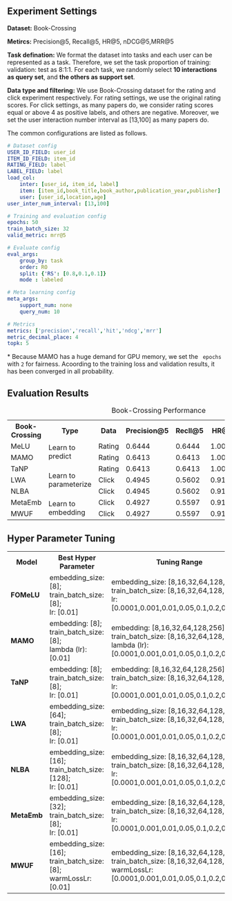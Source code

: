 ## Experiment Settings

**Dataset:** Book-Crossing

**Metircs:** Precision@5, Recall@5, HR@5, nDCG@5,MRR@5

**Task defination:** We format the dataset into tasks and each user can be represented as a task. Therefore, we set the task proportion of training: validation: test as 8:1:1. For each task, we randomly select **10 interactions as query set**, and **the others as support set**.

**Data type and filtering:** We use Book-Crossing dataset for the rating and click experiment respectively. For rating settings, we use the original rating scores. For click settings, as many papers do, we consider rating scores equal or above 4 as positive labels, and others are negative. Moreover, we set the user interaction number interval as [13,100] as many papers do.

The common configurations are listed as follows.

```yaml
# Dataset config
USER_ID_FIELD: user_id
ITEM_ID_FIELD: item_id
RATING_FIELD: label
LABEL_FIELD: label
load_col:
    inter: [user_id, item_id, label]
    item: [item_id,book_title,book_author,publication_year,publisher]
    user: [user_id,location,age]
user_inter_num_interval: [13,100]

# Training and evaluation config
epochs: 50
train_batch_size: 32
valid_metric: mrr@5

# Evaluate config
eval_args:
    group_by: task
    order: RO
    split: {'RS': [0.8,0.1,0.1]}
    mode : labeled

# Meta learning config
meta_args:
    support_num: none
    query_num: 10

# Metrics
metrics: ['precision','recall','hit','ndcg','mrr']
metric_decimal_place: 4
topk: 5
```

\* Because MAMO has a huge demand for GPU memory, we set the ` epochs` with `2` for fairness. Acoording to the training loss and validation results, it has been converged in all probability.

## Evaluation Results

<table>
  <caption>Book-Crossing Performance</caption>
  <tr>
  	<th>Book-Crossing</th>
    <th>Type</th>
    <th>Data</th>
    <th>Precision@5</th>
    <th>Recll@5</th>
    <th>HR@5</th>
    <th>nDCG@5</th>
    <th>MRR@5</th>
  </tr>
  <tr>
  	<td>MeLU</td>
    <td rowspan="2">Learn to predict</td>
    <td>Rating</td>
    <td>0.6444</td>
    <td>0.6444</td>
    <td>1.0000</td>
    <td>0.6710</td>
    <td>0.8506</td>
  </tr>
  <tr>
  	<td>MAMO</td>
    <td>Rating</td>
    <td>0.6413</td>
    <td>0.6413</td>
    <td>1.0000</td>
    <td>0.6621</td>
    <td>0.8343</td>
  </tr>
  <tr>
  	<td>TaNP</td>
    <td rowspan="3">Learn to parameterize</td>
    <td>Rating</td>
    <td>0.6413</td>
    <td>0.6413</td>
    <td>1.0000</td>
    <td>0.6621</td>
    <td>0.8343</td>
  </tr>
  <tr>
  	<td>LWA</td>
    <td>Click</td>
    <td>0.4945</td>
    <td>0.5602</td>
    <td>0.9114</td>
    <td>0.5543</td>
    <td>0.6490</td>
  </tr>
  <tr>
  	<td>NLBA</td>
    <td>Click</td>
    <td>0.4945</td>
    <td>0.5602</td>
    <td>0.9114</td>
    <td>0.5543</td>
    <td>0.6490</td>
  </tr>
  <tr>
  	<td>MetaEmb</td>
    <td rowspan="2">Learn to embedding</td>
    <td>Click</td>
    <td>0.4927</td>
    <td>0.5597</td>
    <td>0.9127</td>
    <td>0.5538</td>
    <td>0.6499</td>
  </tr>
  <tr>
  	<td>MWUF</td>
    <td>Click</td>
    <td>0.4927</td>
    <td>0.5597</td>
    <td>0.9127</td>
    <td>0.5538</td>
    <td>0.6499</td>
  </tr>
</table>


## Hyper Parameter Tuning

<table>
  <tr>
  	<th>Model</th>
    <th>Best Hyper Parameter</th>
    <th>Tuning Range</th>
  </tr>
  <tr>
    <td><b>FOMeLU</b></td>
    <td>embedding_size: [8];<br>
      train_batch_size: [8];<br>
      lr: [0.01]
    <td>embedding_size: [8,16,32,64,128,256];<br>
      train_batch_size: [8,16,32,64,128,256];<br>
      lr: [0.0001,0.001,0.01,0.05,0.1,0.2,0.5,1.0]</td>
  </tr>
  <tr>
  	<td><b>MAMO</b></td>
    <td>embedding: [8];<br>
      train_batch_size: [8];<br>
      lambda (lr): [0.01]</td>
    <td>embedding: [8,16,32,64,128,256];<br>
      train_batch_size: [8,16,32,64,128,256];<br>
      lambda (lr): [0.0001,0.001,0.01,0.05,0.1,0.2,0.5,1.0]</td>
  </tr>
  <tr>
    <td><b>TaNP</b></td>
    <td>embedding: [8];<br>
      train_batch_size: [8];<br>
      lr: [0.01]</td>
    <td>embedding: [8,16,32,64,128,256];<br>
      train_batch_size: [8,16,32,64,128,256];<br>
      lr: [0.0001,0.001,0.01,0.05,0.1,0.2,0.5,1.0]</td>
  </tr>
  <tr>
    <td><b>LWA</b></td>
    <td>embedding_size: [64];<br>
      train_batch_size: [8];<br>
      lr: [0.01]</td>
    <td>embedding_size: [8,16,32,64,128,256];<br>
      train_batch_size: [8,16,32,64,128,256];<br>
      lr: [0.0001,0.001,0.01,0.05,0.1,0.2,0.5,1.0]</td>
  </tr>
  <tr>
    <td><b>NLBA</b></td>
    <td>embedding_size: [16];<br>
      train_batch_size: [128];<br>
      lr: [0.01]</td>
    <td>embedding_size: [8,16,32,64,128,256];<br>
      train_batch_size: [8,16,32,64,128,256];<br>
      lr: [0.0001,0.001,0.01,0.05,0.1,0.2,0.5,1.0]</td>
  </tr>
  <tr>
    <td><b>MetaEmb</b></td>
    <td>embedding_size: [32];<br>
      train_batch_size: [8];<br>
      lr: [0.01]</td>
    <td>embedding_size: [8,16,32,64,128,256];<br>
      train_batch_size: [8,16,32,64,128,256];<br>
      lr: [0.0001,0.001,0.01,0.05,0.1,0.2,0.5,1.0]</td>
  </tr>
  <tr>
    <td><b>MWUF</b></td>
    <td>embedding_size: [16];<br>
      train_batch_size: [8];<br>
      warmLossLr: [0.01]</td>
    <td>embedding_size: [8,16,32,64,128,256];<br>
      train_batch_size: [8,16,32,64,128,256];<br>
      warmLossLr: [0.0001,0.001,0.01,0.05,0.1,0.2,0.5,1.0]</td>
  </tr>
</table>
